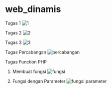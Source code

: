 # web_dinamis

Tugas 1
![1](https://user-images.githubusercontent.com/73772043/97810226-f70d7280-1ca4-11eb-98aa-c760949585c1.PNG)

Tugas 2
![2](https://user-images.githubusercontent.com/73772043/97810247-202e0300-1ca5-11eb-9b71-ff3f4f88dbe3.PNG)

Tugas 3
![3](https://user-images.githubusercontent.com/73772043/97810352-c8dc6280-1ca5-11eb-998a-81f53ca6b96d.PNG)

Tugas Percabangan
![percabangan](https://user-images.githubusercontent.com/73772043/99182140-aea28a00-2765-11eb-8c5d-f60937979927.PNG)

Tugas Function PHP

1. Membuat fungsi
![fungsi](https://user-images.githubusercontent.com/73772043/100515818-62b60300-31b1-11eb-94b7-c7876eba5c65.PNG)

2. Fungsi dengan Parameter
![fungsi parameter](https://user-images.githubusercontent.com/73772043/100515855-a9a3f880-31b1-11eb-9046-418a7c139daa.PNG)




